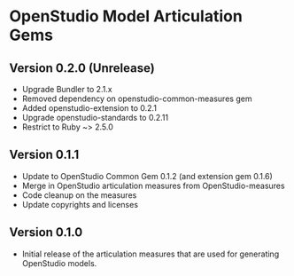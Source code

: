 # OpenStudio Model Articulation Gems

## Version 0.2.0 (Unrelease)
* Upgrade Bundler to 2.1.x
* Removed dependency on openstudio-common-measures gem
* Added openstudio-extension to 0.2.1
* Upgrade openstudio-standards to 0.2.11
* Restrict to Ruby ~> 2.5.0

## Version 0.1.1

* Update to OpenStudio Common Gem 0.1.2 (and extension gem 0.1.6)
* Merge in OpenStudio articulation measures from OpenStudio-measures
* Code cleanup on the measures
* Update copyrights and licenses 

## Version 0.1.0

* Initial release of the articulation measures that are used for generating OpenStudio models.
